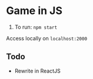 # Game in JS

1. To run: `npm start`

Access locally on `localhost:2000`

## Todo

- Rewrite in ReactJS
